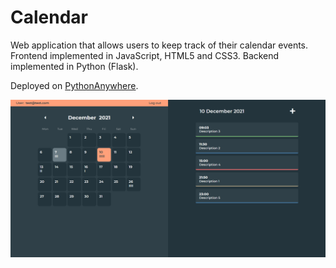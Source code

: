 # Calendar

Web application that allows users to keep track of their calendar events. Frontend implemented in JavaScript, HTML5 and CSS3. Backend implemented in Python (Flask).

Deployed on [PythonAnywhere](https://calendar.eu.pythonanywhere.com/).

![](assets/Screenshot.png)
